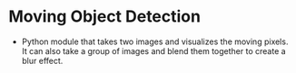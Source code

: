 # Moving Object Detection
* Python module that takes two images and visualizes the moving pixels. It can also take a group of images and blend them together to create a blur effect.
